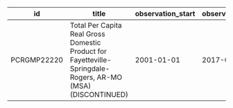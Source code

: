 | id          | title                                                                                                       | observation_start   | observation_end   |
|-------------|-------------------------------------------------------------------------------------------------------------|---------------------|-------------------|
| PCRGMP22220 | Total Per Capita Real Gross Domestic Product for Fayetteville-Springdale-Rogers, AR-MO (MSA) (DISCONTINUED) | 2001-01-01          | 2017-01-01        |